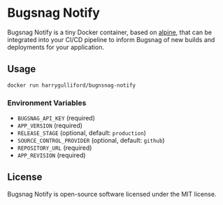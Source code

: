 # Bugsnag Notify

Bugsnag Notify is a tiny Docker container, based on [alpine](https://hub.docker.com/_/alpine), that can be integrated into your CI/CD pipeline to inform Bugsnag of new builds and deployments for your application.

## Usage
```
docker run harrygulliford/bugnsnag-notify
```

### Environment Variables
* `BUGSNAG_API_KEY` (required)
* `APP_VERSION` (required)
* `RELEASE_STAGE` (optional, default: `production`)
* `SOURCE_CONTROL_PROVIDER` (optional, default: `github`)
* `REPOSITORY_URL` (required)
* `APP_REVISION` (required)

## License
Bugsnag Notify is open-source software licensed under the MIT license.